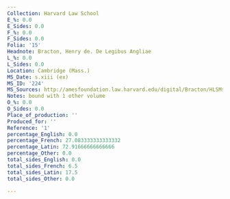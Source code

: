 ```yaml
---
Collection: Harvard Law School
E_%: 0.0
E_Sides: 0.0
F_%: 0.0
F_Sides: 0.0
Folia: '15'
Headnote: Bracton, Henry de. De Legibus Angliae
L_%: 0.0
L_Sides: 0.0
Location: Cambridge (Mass.)
MS_Date: s.xiii (ex)
MS_ID: '224'
MS_Sources: http://amesfoundation.law.harvard.edu/digital/Bracton/HLSMs1Metadata.html
Notes: bound with 1 other volume
O_%: 0.0
O_Sides: 0.0
Place_of_production: ''
Produced_for: ''
Reference: '1'
percentage_English: 0.0
percentage_French: 27.083333333333332
percentage_Latin: 72.91666666666666
percentage_Other: 0.0
total_sides_English: 0.0
total_sides_French: 6.5
total_sides_Latin: 17.5
total_sides_Other: 0.0

---
```

